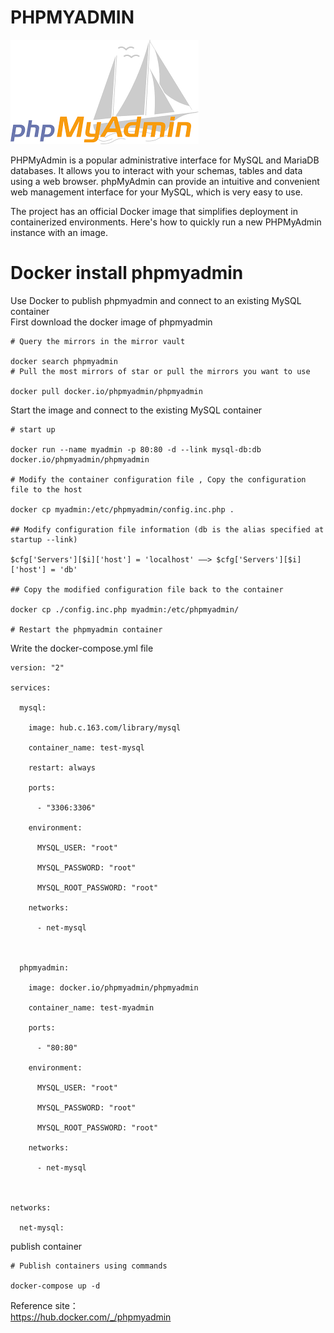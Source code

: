 # PHPMYADMIN

![image](https://github.com/Simple1912/Docker-php-mysql-apache-Tutorial-osSec1Group10/blob/main/GitHubimg/%E4%B8%8B%E8%BD%BD.png)

PHPMyAdmin is a popular administrative interface for MySQL and MariaDB databases. It allows you to interact with your schemas, tables and data using a web browser. phpMyAdmin can provide an intuitive and convenient web management interface for your MySQL, which is very easy to use.  

The project has an official Docker image that simplifies deployment in containerized environments. Here's how to quickly run a new PHPMyAdmin instance with an image.  

# Docker install phpmyadmin  
Use Docker to publish phpmyadmin and connect to an existing MySQL container  
First download the docker image of phpmyadmin  
```
# Query the mirrors in the mirror vault

docker search phpmyadmin
# Pull the most mirrors of star or pull the mirrors you want to use

docker pull docker.io/phpmyadmin/phpmyadmin
```
Start the image and connect to the existing MySQL container  
```
# start up

docker run --name myadmin -p 80:80 -d --link mysql-db:db docker.io/phpmyadmin/phpmyadmin

# Modify the container configuration file , Copy the configuration file to the host

docker cp myadmin:/etc/phpmyadmin/config.inc.php .

## Modify configuration file information (db is the alias specified at startup --link)

$cfg['Servers'][$i]['host'] = 'localhost' ——> $cfg['Servers'][$i]['host'] = 'db'

## Copy the modified configuration file back to the container

docker cp ./config.inc.php myadmin:/etc/phpmyadmin/

# Restart the phpmyadmin container
```

Write the docker-compose.yml file
```
version: "2"

services:

  mysql:

    image: hub.c.163.com/library/mysql

    container_name: test-mysql

    restart: always

    ports:

      - "3306:3306"

    environment:

      MYSQL_USER: "root"

      MYSQL_PASSWORD: "root"

      MYSQL_ROOT_PASSWORD: "root"

    networks:

      - net-mysql

 

  phpmyadmin:

    image: docker.io/phpmyadmin/phpmyadmin

    container_name: test-myadmin

    ports:

      - "80:80"

    environment:

      MYSQL_USER: "root"

      MYSQL_PASSWORD: "root"

      MYSQL_ROOT_PASSWORD: "root"

    networks:

      - net-mysql

 

networks:

  net-mysql:
```
publish container
```
# Publish containers using commands

docker-compose up -d
```
Reference site：  
https://hub.docker.com/_/phpmyadmin
